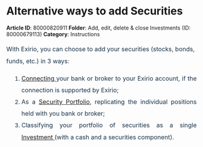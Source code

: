 # Alternative ways to add Securities

**Article ID**: 80000820911
**Folder**: Add, edit, delete & close Investments (ID: 80000679113)
**Category**: Instructions

<p style="box-sizing: border-box; margin-bottom: 0px; margin-left: 0in; font-size: 15px; line-height: 30px; word-break: normal; overflow-wrap: break-word; color: rgb(24, 50, 71); font-family: -apple-system, system-ui, "Segoe UI", Roboto, "Helvetica Neue", Arial, sans-serif; font-weight: 400; text-indent: 0px; text-align: justify;"><span dir="ltr" style="box-sizing: border-box; font-size: 16px; line-height: 32px;">With Exirio, you can choose to add your securities (stocks, bonds, funds, etc.) in 3 ways:</span></p><ol style="box-sizing: border-box; margin-bottom: 4px; margin-left: 0px; padding: 0px 0px 0px 40px; line-height: 17px; color: rgb(24, 50, 71); font-family: -apple-system, system-ui, "Segoe UI", Roboto, "Helvetica Neue", Arial, sans-serif; font-size: 13px; font-weight: 400; text-align: start; text-indent: 0px;"><li style="box-sizing: border-box; font-size: 15px; line-height: 30px; margin-bottom: 0px; margin-left: 0px; word-break: normal; overflow-wrap: break-word; text-align: justify;"><span style="font-size: 16px;"><span style="box-sizing: border-box;"><span dir="ltr" style="box-sizing: border-box; line-height: 32px;"><a href="https://support.exirio.com/support/solutions/articles/80000820488-connecting-financial-institutions-bank-brokerage-accounts-">Connecting </a>your bank or broker to your Exirio account, if the connection is supported by Exirio;</span></span></span></li><li style="box-sizing: border-box; font-size: 15px; line-height: 30px; margin-bottom: 0px; margin-left: 0px; word-break: normal; overflow-wrap: break-word; text-align: justify;"><span style="font-size: 16px;"><span dir="ltr" style="box-sizing: border-box;"><span style="box-sizing: border-box; line-height: 32px;"><span dir="ltr" style="box-sizing: border-box; line-height: 32px;">As a <span dir="ltr" style="box-sizing: border-box; line-height: 32px;"><a dir="ltr" href="https://support.exirio.com/en/support/solutions/articles/80000820488"></a><a href="https://support.exirio.com/en/support/solutions/articles/80000820917">Security Portfolio</a>,</span></span></span> replicating the individual positions held with you bank or broker;</span></span></li><li style="box-sizing: border-box; font-size: 15px; line-height: 30px; margin-bottom: 0px; margin-left: 0px; word-break: normal; overflow-wrap: break-word; text-align: justify;"><span style="box-sizing: border-box; font-size: 16px;"><span style="box-sizing: border-box; line-height: 32px;"><span dir="ltr" style="box-sizing: border-box; line-height: 32px;">Classifying your portfolio of securities<a href="https://support.exirio.com/en/support/solutions/articles/80000375774" dir="ltr"></a> as a single <a href="https://support.exirio.com/en/support/solutions/articles/80000375759">Investment </a>(with a <span dir="ltr" style="box-sizing: border-box; line-height: 32px;">cash and a securities component).</span></span></span></span></li></ol><p><br></p>